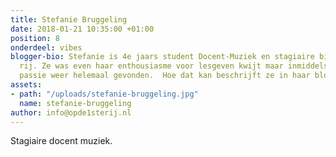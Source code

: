 ```yaml
---
title: Stefanie Bruggeling
date: 2018-01-21 10:35:00 +01:00
position: 8
onderdeel: vibes
blogger-bio: Stefanie is 4e jaars student Docent-Muziek en stagiaire bij Op de eerste
  rij. Ze was even haar enthousiasme voor lesgeven kwijt maar inmiddels heeft ze haar
  passie weer helemaal gevonden.  Hoe dat kan beschrijft ze in haar blog.
assets:
- path: "/uploads/stefanie-bruggeling.jpg"
  name: stefanie-bruggeling
author: info@opde1sterij.nl
---
```


Stagiaire docent muziek.
